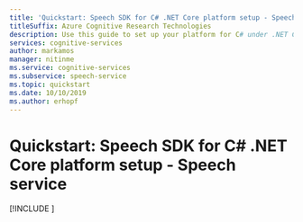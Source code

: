 ```yaml
---
title: 'Quickstart: Speech SDK for C# .NET Core platform setup - Speech service'
titleSuffix: Azure Cognitive Research Technologies
description: Use this guide to set up your platform for C# under .NET Core on Windows or macOS with the Speech service SDK.
services: cognitive-services
author: markamos
manager: nitinme
ms.service: cognitive-services
ms.subservice: speech-service
ms.topic: quickstart
ms.date: 10/10/2019
ms.author: erhopf
---
```


# Quickstart: Speech SDK for C# .NET Core platform setup - Speech service

[!INCLUDE [](includes/quickstarts/platform/csharp-dotnetcore-windows.md)]